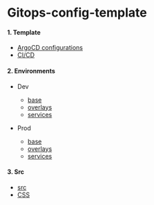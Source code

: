 # Gitops-config-template

#### 1. Template
- [ArgoCD configurations](https://github.com/nnbaocuong99/gitops-config-template.git)
- [CI/CD](https://github.com/nnbaocuong99/gitops-config-template/tree/main/config/CICD%20pip)

#### 2. Environments
  - Dev
    - [base](https://github.com/nnbaocuong99/gitops-config-template/tree/main/env/dev/base)
    - [overlays](https://github.com/nnbaocuong99/gitops-config-template/tree/main/env/dev/overlays)
    - [services](https://github.com/nnbaocuong99/gitops-config-template/tree/main/env/dev/services)

  - Prod
    - [base](https://github.com/nnbaocuong99/gitops-config-template/tree/main/env/prod/base)
    - [overlays](https://github.com/nnbaocuong99/gitops-config-template/tree/main/env/prod/overlays)
    - [services](https://github.com/nnbaocuong99/gitops-config-template/tree/main/env/prod/services)



#### 3. Src
- [src](https://github.com/nnbaocuong99/gitops-config-template/tree/main/src) 
- [CSS](https://github.com/nnbaocuong99/gitops-config-template/blob/main/src/css.js)
